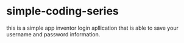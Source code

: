# simple-coding-series
this is a simple app inventor login apllication that is able to save your username and password information. 

